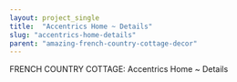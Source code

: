 ```yaml
---
layout: project_single
title:  "Accentrics Home ~ Details"
slug: "accentrics-home-details"
parent: "amazing-french-country-cottage-decor"
---
```

FRENCH COUNTRY COTTAGE: Accentrics Home ~ Details
